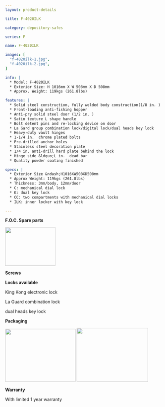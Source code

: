 ```yaml
---
layout: product-details

title: F-4020ILK

category: depository-safes

series: F

name: F-4020ILK

images: [
  "f-4020ilk-1.jpg",
  "f-4020ilk-2.jpg",
]

info: |
  * Model: F-4020ILK
  * Exterior Size: H 1016mm X W 508mm X D 508mm
  * Approx. Weight: 119kgs (261.8lbs)

features: |
  * Solid steel construction, fully welded body construction(1/8 in. )
  * Front-loading anti-fishing hopper
  * Anti-pry solid steel door (1/2 in. )
  * Satin texture L shape handle
  * Bolt detent pins and re-locking device on door
  * La Gard group combination lock/digital lock/dual heads key lock
  * Heavy-duty vault hinges
  * 1-1/4 in.  chrome plated bolts
  * Pre-drilled anchor holes
  * Stainless steel decoration plate
  * 1/4 in. anti-drill hard plate behind the lock
  * Hinge side &ldquo;L in.  dead bar
  * Quality powder coating finished

specs: |
  * Exterior Size &ndash;H1016XW508XD508mm
  * Approx Weight: 119kgs (261.8lbs)
  * Thickness: 3mm/body, 12mm/door
  * C: mechanical dial lock
  * K: dual key lock
  * CC: two compartments with mechanical dial locks
  * ILK: inner locker with key lock

---
```


**F.O.C. Spare parts**

<img alt="" src="{IMAGE_CDN}/f-4020ilk-3.jpg" style="width: 162px; height: 124px" />

**Screws**

**Locks available**

King Kong electronic lock

La Guard combination lock

dual heads key lock

**Packaging**

<img alt="" src="{IMAGE_CDN}/f-4020ilk-4.jpg" style="width: 227px; height: 170px" />

<img alt="" src="{IMAGE_CDN}/f-4020ilk-5.jpg" style="width: 230px; height: 173px" />

**Warranty**

With limited 1 year warranty
